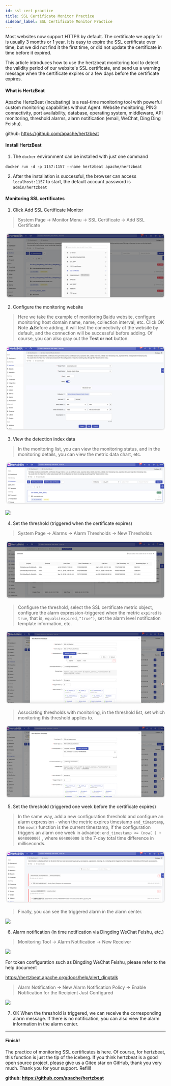 ```yaml
---
id: ssl-cert-practice  
title: SSL Certificate Monitor Practice      
sidebar_label: SSL Certificate Monitor Practice  
---
```


Most websites now support HTTPS by default. The certificate we apply for is usually 3 months or 1 year. It is easy to expire the SSL certificate over time, but we did not find it the first time, or did not update the certificate in time before it expired.

This article introduces how to use the hertzbeat monitoring tool to detect the validity period of our website's SSL certificate, and send us a warning message when the certificate expires or a few days before the certificate expires.

#### What is HertzBeat

Apache HertzBeat (incubating) is a real-time monitoring tool with powerful custom monitoring capabilities without Agent. Website monitoring, PING connectivity, port availability, database, operating system, middleware, API monitoring, threshold alarms, alarm notification (email, WeChat, Ding Ding Feishu).


github: https://github.com/apache/hertzbeat

#### Install HertzBeat

1. The `docker` environment can be installed with just one command

`docker run -d -p 1157:1157 --name hertzbeat apache/hertzbeat`

2. After the installation is successful, the browser can access `localhost:1157` to start, the default account password is `admin/hertzbeat`

#### Monitoring SSL certificates

1. Click Add SSL Certificate Monitor

> System Page -> Monitor Menu -> SSL Certificate -> Add SSL Certificate


![](/img/docs/start/ssl_1.png)

2. Configure the monitoring website

> Here we take the example of monitoring Baidu website, configure monitoring host domain name, name, collection interval, etc.
> Click OK Note ⚠️Before adding, it will test the connectivity of the website by default, and the connection will be successful before adding. Of course, you can also gray out the **Test or not** button.

![](/img/docs/start/ssl_2.png)

3. View the detection index data

> In the monitoring list, you can view the monitoring status, and in the monitoring details, you can view the metric data chart, etc.


![](/img/docs/start/ssl_3.png)


![](/img/docs/start/ssl_11.png)

4. Set the threshold (triggered when the certificate expires)

> System Page -> Alarms -> Alarm Thresholds -> New Thresholds


![](/img/docs/start/ssl_4.png)

> Configure the threshold, select the SSL certificate metric object, configure the alarm expression-triggered when the metric `expired` is `true`, that is, `equals(expired,"true")`, set the alarm level notification template information, etc.


![](/img/docs/start/ssl_5.png)

> Associating thresholds with monitoring, in the threshold list, set which monitoring this threshold applies to.


![](/img/docs/start/ssl_6.png)


5. Set the threshold (triggered one week before the certificate expires)

> In the same way, add a new configuration threshold and configure an alarm expression - when the metric expires timestamp `end_timestamp`, the `now()` function is the current timestamp, if the configuration triggers an alarm one week in advance: `end_timestamp <= (now( ) + 604800000)` , where `604800000` is the 7-day total time difference in milliseconds.


![](/img/docs/start/ssl_7.png)

> Finally, you can see the triggered alarm in the alarm center.


![](/img/docs/start/ssl_8.png)


6. Alarm notification (in time notification via Dingding WeChat Feishu, etc.)

> Monitoring Tool -> Alarm Notification -> New Receiver


![](/img/docs/start/ssl_10.png)

For token configuration such as Dingding WeChat Feishu, please refer to the help document

https://hertzbeat.apache.org/docs/help/alert_dingtalk

> Alarm Notification -> New Alarm Notification Policy -> Enable Notification for the Recipient Just Configured


![](/img/docs/start/ssl_11.png)

7. OK When the threshold is triggered, we can receive the corresponding alarm message. If there is no notification, you can also view the alarm information in the alarm center.

----

#### Finish!

The practice of monitoring SSL certificates is here. Of course, for hertzbeat, this function is just the tip of the iceberg. If you think hertzbeat is a good open source project, please give us a Gitee star on GitHub, thank you very much. Thank you for your support. Refill!

**github: https://github.com/apache/hertzbeat**
